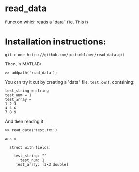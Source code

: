 # read_data
Function which reads a "data" file. This is 

# Installation instructions:
```
git clone https://github.com/justinblaber/read_data.git
```
Then, in MATLAB:
```
>> addpath('read_data');
```
You can try it out by creating a "data" file, `test.conf`, containing:
```
test_string = string
test_num = 1
test_array = 
1 2 3
4 5 6
7 8 9
```
And then reading it
```
>> read_data('test.txt')

ans = 

  struct with fields:

    test_string: ""
       test_num: 1
     test_array: [3×3 double]
```

